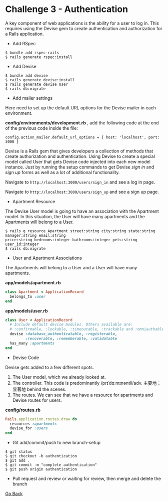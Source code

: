 # Challenge 3 - Authentication
A key component of web applications is the ability for a user to log in. This requires using the Devise gem to create authentication and authorization for a Rails application.
- Add RSpec
```
$ bundle add rspec-rails
$ rails generate rspec:install
```
- Add Devise
```
$ bundle add devise
$ rails generate devise:install
$ rails generate devise User
$ rails db:migrate
```
- Add mailer settings

Here need to set up the default URL options for the Devise mailer in each environment. 

**config/environments/development.rb** , add the following code at the end of the previous code inside the file:
```
config.action_mailer.default_url_options = { host: 'localhost', port: 3000 }
```

Devise is a Rails gem that gives developers a collection of methods that create authorization and authentication. Using Devise to create a special model called User that gets Devise code injected into each new model instance. Just by running the setup commands to get Devise *sign in* and *sign up* forms as well as a lot of additional functionality.

Navigate to `http://localhost:3000/users/sign_in` and see a log in page.

Navigate to `http://localhost:3000/users/sign_up` and see a sign up page.

- Apartment Resource

The Devise User model is going to have an association with the Apartment model. In this situation, the User will have many apartments and the Apartments will belong to a User.
```
$ rails g resource Apartment street:string city:string state:string manager:string email:string 
price:string bedrooms:integer bathrooms:integer pets:string user_id:integer
$ rails db:migrate
```

- User and Apartment Associations

The Apartments will belong to a User and a User will have many apartments.

**app/models/apartment.rb**
```ruby
class Apartment < ApplicationRecord
  belongs_to :user
end
```

**app/models/user.rb**
```ruby
class User < ApplicationRecord
  # Include default devise modules. Others available are:
  # :confirmable, :lockable, :timeoutable, :trackable and :omniauthable
  devise :database_authenticatable, :registerable,
         :recoverable, :rememberable, :validatable
  has_many :apartments
end
```

- Devise Code

Devise gets added to a few different spots. 

1. The User model, which we already looked at. 
2. The controller. This code is predominantly /prɪˈdɑːmɪnəntli/adv. 主要地；显著地  behind the scenes. 
3. The routes. We can see that we have a resource for apartments and Devise routes for users.

**config/routes.rb**
```ruby
Rails.application.routes.draw do
  resources :apartments
  devise_for :users
end
```

- Git add/commit/push to new branch-setup
```
$ git status
$ git checkout -b authentication
$ git add .
$ git commit -m "complete authentication"
$ git push origin authentication
```
- Pull request and review or waiting for review, then merge and delete the branch

[ Go Back ](https://github.com/yanxu2021/ApartmentUs/blob/main/README.md)
